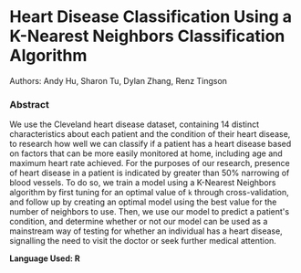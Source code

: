 # Heart Disease Classification Using a K-Nearest Neighbors Classification Algorithm
Authors: Andy Hu, Sharon Tu, Dylan Zhang, Renz Tingson

### Abstract
We use the Cleveland heart disease dataset, containing 14 distinct characteristics about each patient and the condition of their heart disease, to research how well we can classify if a patient has a heart disease based on factors that can be more easily monitored at home, including age and maximum heart rate achieved. For the purposes of our research, presence of heart disease in a patient is indicated by greater than 50% narrowing of blood vessels. To do so, we train a model using a K-Nearest Neighbors algorithm by first tuning for an optimal value of `k` through cross-validation, and follow up by creating an optimal model using the best value for the number of neighbors to use. Then, we use our model to predict a patient's condition, and determine whether or not our model can be used as a mainstream way of testing for whether an individual has a heart disease, signalling the need to visit the doctor or seek further medical attention.

**Language Used: R**
